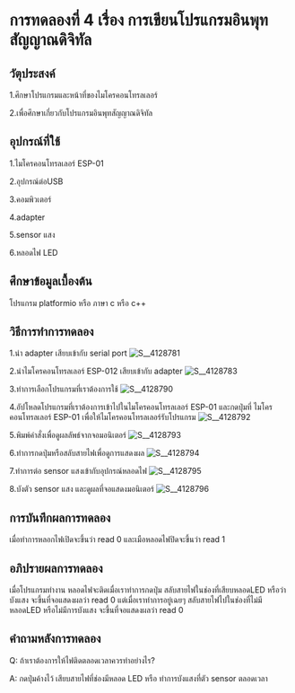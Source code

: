 # การทดลองที่ 4 เรื่อง การเขียนโปรแกรมอินพุทสัญญาณดิจิทัล

## วัตุประสงค์ 
1.ศึกษาโปรแกรมและหน้าที่ของไมโครคอนโทรลเลอร์

2.เพื่อศึกษาเกี่ยวกับโปรแกรมอินพุทสัญญาณดิจิทัล
## อุปกรณ์ที่ใช้ 
1.ไมโครคอนโทรลเลอร์ ESP-01

2.อุปกรณ์ต่อUSB 
  
3.คอมพิวเตอร์

4.adapter 

5.sensor แสง 

6.หลอดไฟ LED

## ศึกษาข้อมูลเบื้องต้น 
โปรแกรม platformio หรือ ภาษา c หรือ c++

## วิธีการทำการทดลอง 
1.นำ adapter เสียบเข้ากับ serial port 
![S__4128781](https://user-images.githubusercontent.com/80879773/112293423-b8fd0380-8cc4-11eb-8cb2-2dff22635f3d.jpg)

2.นำไมโครคอนโทรลเลอร์ ESP-012 เสียบเข้ากับ adapter
![S__4128783](https://user-images.githubusercontent.com/80879773/112293444-bc908a80-8cc4-11eb-97e6-8fe1b442606f.jpg)

3.ทำการเลือกโปรแกรมที่เราต้องการใช้ 
![S__4128790](https://user-images.githubusercontent.com/80879773/112293467-c2866b80-8cc4-11eb-9c05-e02c40845089.jpg)

4.อัปโหลดโปรแกรมที่เราต้องการเข้าไปในไมโครคอนโทรลเลอร์ ESP-01 และกดปุ่มที่ ไมโครคอนโทรลเลอร์ ESP-01 เพื่อให้ไมโครคอนโทรลเลอร์รับโปรแกรม 
![S__4128792](https://user-images.githubusercontent.com/80879773/112293472-c3b79880-8cc4-11eb-9e4b-83df0357ef03.jpg)

5.พิมพ์คำสั่งเพื่อดูผลลัพธ์จากจอมอนิเตอร์ 
![S__4128793](https://user-images.githubusercontent.com/80879773/112293480-c5815c00-8cc4-11eb-87ac-3cdf689a44d7.jpg)

6.ทำการกดปุ่มหรือสลับสายไฟเพื่อดูการแสดงผล 
![S__4128794](https://user-images.githubusercontent.com/80879773/112293486-c6b28900-8cc4-11eb-904b-73d1c8f8b175.jpg)

7.ทำการต่อ sensor แสงเข้ากับอุปกรณ์หลอดไฟ
![S__4128795](https://user-images.githubusercontent.com/80879773/112293491-c87c4c80-8cc4-11eb-8f21-68f71d08c0fc.jpg)

8.บังตัว sensor แสง และดูผลที่จอแสดงมอนิเตอร์
![S__4128796](https://user-images.githubusercontent.com/80879773/112293496-ca461000-8cc4-11eb-84f4-d53e10259498.jpg)

## การบันทึกผลการทดลอง
เมื่อทำการหลอกไฟเปิดจะขึ้นว่า read 0 และเมือหลอดไฟปิดจะขึ้นว่า read 1

## อภิปรายผลการทดลอง 
เมื่อโปรแกรมทำงาน หลอดไฟจะติดเมื่อเราทำการกดปุ่ม สลับสายไฟในช่องที่เสียบหลอดLED หรือว่าบังแสง จะขึ้นที่จอแสดงผลว่า read 0 แต่เมื่อเราทำการอยู่เฉยๆ สลับสายไฟไปในช่องที่ไม่มีหลอดLED หรือไม่มีการบังแสง จะขึ้นที่จอแสดงผลว่า read 0

## คำถามหลังการทดลอง
Q: ถ้าเราต้องการให้ไฟติดตลอดเวลาควรทำอย่างไร? 

A: กดปุ่มค้างไว้ เสียบสายไฟที่ช่องมีหลอด LED หรือ ทำการบังแสงที่ตัว sensor ตลอดเวลา
